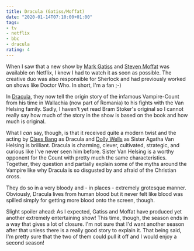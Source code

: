 ```yaml
---
title: Dracula (Gatiss/Moffat)
date: "2020-01-14T07:10:00+01:00"
tags:
- tv
- netflix 
- bbc
- dracula
rating: 4
---
```



When I saw that a new show by [Mark Gatiss][m] and [Steven Moffat][s]
was available on Netflix, I knew I had to watch it as soon as
possible. The creative duo was also responsible for Sherlock and had
previously worked on shows like Doctor Who. In short, I'm a fan ;-)

In [Dracula][d], they now tell the origin story of the infamous
Vampire-Count from his time in Wallachia (now part of Romania) to his
fights with the Van Helsing family. Sadly, I haven't yet read Bram
Stoker's original so I cannot really say how much of the story in
the show is based on the book and how much is original.

What I *can* say, though, is that it received quite a modern twist and
the acting by [Claes Bang][c] as Dracula and [Dolly Wells][dw] as
Sister Agatha Van Helsing is brilliant. Dracula is charming, clever,
cultivated, strategic, and curious like I've never seen him
before. Sister Van Helsing is a worthy opponent for the Count with
pretty much the same characteristics. Together, they question and
partially explain some of the myths around the Vampire like why
Dracula is so disgusted by and afraid of the Christian cross.

They do so in a very bloody and - in places - extremely grotesque
manner. Obviously, Dracula lives from human blood but it never felt
like blood was spilled simply for getting more blood onto the screen,
though.

Slight spoiler ahead: As I expected, Gatiss and Moffat have produced
yet another extremely entertaining show! This time, though, the season
ends in a way that gives a lot of closure. I'm not sure that I'd want
another season after that unless there is a really good story to
explain it. That being said, I'm pretty sure that the two of them
could pull it off and I would enjoy a second season!

[d]: https://en.wikipedia.org/wiki/Dracula_(2020_TV_series)
[m]: https://en.wikipedia.org/wiki/Mark_Gatiss
[s]: https://en.wikipedia.org/wiki/Steven_Moffat
[c]: https://en.wikipedia.org/wiki/Claes_Bang
[dw]: https://en.wikipedia.org/wiki/Dolly_Wells
